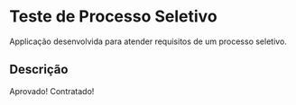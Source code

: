 # Teste de Processo Seletivo

Applicação desenvolvida para atender requisitos de um processo seletivo.

## Descrição

Aprovado! Contratado!



